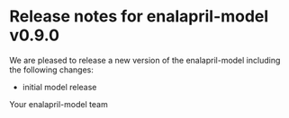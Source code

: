 # Release notes for enalapril-model v0.9.0

We are pleased to release a new version of the enalapril-model including the 
following changes:

- initial model release

Your enalapril-model team
